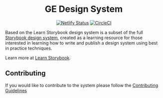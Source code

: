 <center>

# GE Design System

[![Netlify Status](https://api.netlify.com/api/v1/badges/c104d072-a3bb-4f8a-bd93-a7d5652ff75f/deploy-status)](https://app.netlify.com/sites/ge-design/deploys)
[![CircleCI](https://circleci.com/gh/Garcia-Enterprise/ge-design.svg?style=svg)](https://circleci.com/gh/Garcia-Enterprise/ge-design)

</center>

Based on the Learn Storybook design system is a subset of the full [Storybook design system](https://github.com/storybookjs/design-system/), created as a learning resource for those interested in learning how to write and publish a design system using best in practice techniques.

Learn more at [Learn Storybook](https://learnstorybook.com).

## Contributing

If you would like to contribute to the system please follow the [Contributing Guidelines](CONTRIBUTING.md)
